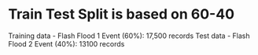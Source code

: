 Train Test Split is based on 60-40
===
Training data - Flash Flood 1 Event (60%): 17,500 records
Test data - Flash Flood 2 Event (40%): 13100 records